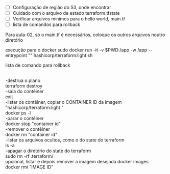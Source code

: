 


- [ ] Configuração de região do S3, onde encontrar
- [ ] Cuidado com o arquivo de estado terraform.tfstate
- [ ] Verificar arquivos mínimos para o hello world, main.tf
- [ ] lista de comandos para rollback

Para aula-02, só o main.tf é necessários, coloque os outros arquivos noutro diretório

execução para o docker
sudo docker run -it -v $PWD:/app -w /app --entrypoint "" hashicorp/terraform:light sh

lista de comando para rollback

<br>-destrua o plano
<br>terraform destroy
<br>-saia do contêiner
<br>exit
<br>-listar os contêiner, copiar o CONTAINER ID da imagem "hashicorp/terraform:light "
<br>docker ps -l
<br>-parar o contêiner
<br>docker stop "container id"
<br>-remover o contêiner
<br>docker rm "container id"
<br>-listar os arquivos ocultos, como o do state do terraform
<br>ls -a
<br>-apagar o diretório do state do terraform
<br>sudo rm -rf .terraform/
<br> opcional, listar e depois remover a imagem desejada
docker images  
docker rmi "IMAGE ID"

